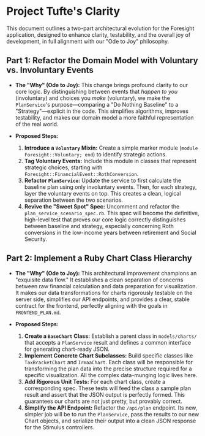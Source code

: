 # Project Tufte's Clarity

This document outlines a two-part architectural evolution for the Foresight application, designed to enhance clarity, testability, and the overall joy of development, in full alignment with our "Ode to Joy" philosophy.

## Part 1: Refactor the Domain Model with Voluntary vs. Involuntary Events

*   **The "Why" (Ode to Joy):** This change brings profound clarity to our core logic. By distinguishing between events that *happen to you* (involuntary) and choices you *make* (voluntary), we make the `PlanService`'s purpose—comparing a "Do Nothing Baseline" to a "Strategy"—explicit in the code. This simplifies algorithms, improves testability, and makes our domain model a more faithful representation of the real world.

*   **Proposed Steps:**
    1.  **Introduce a `Voluntary` Mixin:** Create a simple marker module (`module Foresight::Voluntary; end`) to identify strategic actions.
    2.  **Tag Voluntary Events:** Include this module in classes that represent strategic choices, starting with `Foresight::FinancialEvent::RothConversion`.
    3.  **Refactor `PlanService`:** Update the service to first calculate the baseline plan using only involuntary events. Then, for each strategy, layer the voluntary events on top. This creates a clean, logical separation between the two scenarios.
    4.  **Revive the "Sweet Spot" Spec:** Uncomment and refactor the `plan_service_scenario_spec.rb`. This spec will become the definitive, high-level test that proves our core logic correctly distinguishes between baseline and strategy, especially concerning Roth conversions in the low-income years between retirement and Social Security.

## Part 2: Implement a Ruby Chart Class Hierarchy

*   **The "Why" (Ode to Joy):** This architectural improvement champions an "exquisite data flow." It establishes a clean separation of concerns between raw financial calculation and data preparation for visualization. It makes our data transformations for charts rigorously testable on the server side, simplifies our API endpoints, and provides a clear, stable contract for the frontend, perfectly aligning with the goals in `FRONTEND_PLAN.md`.

*   **Proposed Steps:**
    1.  **Create a `BaseChart` Class:** Establish a parent class in `models/charts/` that accepts a `PlanService` result and defines a common interface for generating chart-ready JSON.
    2.  **Implement Concrete Chart Subclasses:** Build specific classes like `TaxBracketChart` and `IrmaaChart`. Each class will be responsible for transforming the plan data into the precise structure required for a specific visualization. All the complex data-munging logic lives here.
    3.  **Add Rigorous Unit Tests:** For each chart class, create a corresponding spec. These tests will feed the class a sample plan result and assert that the JSON output is perfectly formed. This guarantees our charts are not just pretty, but provably correct.
    4.  **Simplify the API Endpoint:** Refactor the `/api/plan` endpoint. Its new, simpler job will be to run the `PlanService`, pass the results to our new Chart objects, and serialize their output into a clean JSON response for the Stimulus controllers.
